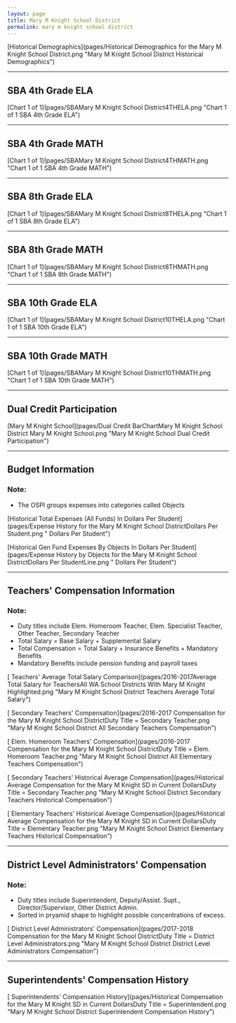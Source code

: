 ```yaml
---
layout: page
title: Mary M Knight School District
permalink: mary m knight school district
---
```



[Historical Demographics](pages/Historical Demographics for the Mary M Knight School District.png "Mary M Knight School District Historical Demographics")

___

## SBA 4th Grade ELA

[Chart 1 of 1](pages/SBAMary M Knight School District4THELA.png "Chart 1 of 1 SBA 4th Grade ELA")


___

## SBA 4th Grade MATH

[Chart 1 of 1](pages/SBAMary M Knight School District4THMATH.png "Chart 1 of 1 SBA 4th Grade MATH")


___

## SBA 8th Grade ELA

[Chart 1 of 1](pages/SBAMary M Knight School District8THELA.png "Chart 1 of 1 SBA 8th Grade ELA")


___

## SBA 8th Grade MATH

[Chart 1 of 1](pages/SBAMary M Knight School District8THMATH.png "Chart 1 of 1 SBA 8th Grade MATH")


___

## SBA 10th Grade ELA

[Chart 1 of 1](pages/SBAMary M Knight School District10THELA.png "Chart 1 of 1 SBA 10th Grade ELA")


___

## SBA 10th Grade MATH

[Chart 1 of 1](pages/SBAMary M Knight School District10THMATH.png "Chart 1 of 1 SBA 10th Grade MATH")


___

## Dual Credit Participation

[Mary M Knight School](pages/Dual Credit BarChartMary M Knight School District Mary M Knight School.png "Mary M Knight School Dual Credit Participation")


___

## Budget Information
### Note:
- The OSPI groups expenses into categories called Objects

[Historical Total Expenses (All Funds) In Dollars Per Student](pages/Expense History for the Mary M Knight School DistrictDollars Per Student.png " Dollars Per Student")

[Historical Gen Fund Expenses By Objects In Dollars Per Student](pages/Expense History by Objects for the Mary M Knight School DistrictDollars Per StudentLine.png " Dollars Per Student")


___

## Teachers' Compensation Information
### Note:
- Duty titles include Elem. Homeroom Teacher, Elem. Specialist Teacher, Other Teacher, Secondary Teacher
- Total Salary = Base Salary + Supplemental Salary
- Total Compensation = Total Salary + Insurance Benefits + Mandatory Benefits
- Mandatory Benefits include pension funding and payroll taxes

[ Teachers' Average Total Salary Comparison](pages/2016-2017Average Total Salary for TeachersAll WA School Districts With Mary M Knight Highlighted.png "Mary M Knight School District Teachers Average Total Salary")

[ Secondary Teachers' Compensation](pages/2016-2017 Compensation for the Mary M Knight School DistrictDuty Title = Secondary Teacher.png "Mary M Knight School District All Secondary Teachers Compensation")

[ Elem. Homeroom Teachers' Compensation](pages/2016-2017 Compensation for the Mary M Knight School DistrictDuty Title = Elem. Homeroom Teacher.png "Mary M Knight School District All Elementary Teachers Compensation")

[ Secondary Teachers' Historical Average Compensation](pages/Historical Average Compensation for the Mary M Knight SD in Current DollarsDuty Title = Secondary Teacher.png "Mary M Knight School District Secondary Teachers Historical Compensation")

[ Elementary Teachers' Historical Average Compensation](pages/Historical Average Compensation for the Mary M Knight SD in Current DollarsDuty Title = Elementary Teacher.png "Mary M Knight School District Elementary Teachers Historical Compensation")


___

## District Level Administrators' Compensation

### Note:
- Duty titles include Superintendent, Deputy/Assist. Supt., Director/Supervisor, Other District Admin.
- Sorted in pryamid shape to highlight possible concentrations of excess.

[ District Level Administrators' Compensation](pages/2017-2018 Compensation for the Mary M Knight School DistrictDuty Title = District Level Administrators.png "Mary M Knight School District District Level Administrators Compensation")


___

## Superintendents' Compensation History

[ Superintendents' Compensation History](pages/Historical Compensation for the Mary M Knight SD in Current DollarsDuty Title = Superintendent.png "Mary M Knight School District Superintendent Compensation History")

